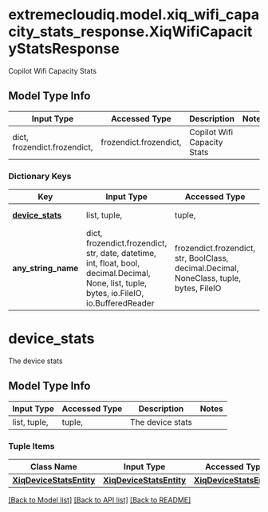 # extremecloudiq.model.xiq_wifi_capacity_stats_response.XiqWifiCapacityStatsResponse

Copilot Wifi Capacity Stats

## Model Type Info
Input Type | Accessed Type | Description | Notes
------------ | ------------- | ------------- | -------------
dict, frozendict.frozendict,  | frozendict.frozendict,  | Copilot Wifi Capacity Stats | 

### Dictionary Keys
Key | Input Type | Accessed Type | Description | Notes
------------ | ------------- | ------------- | ------------- | -------------
**[device_stats](#device_stats)** | list, tuple,  | tuple,  | The device stats | [optional] 
**any_string_name** | dict, frozendict.frozendict, str, date, datetime, int, float, bool, decimal.Decimal, None, list, tuple, bytes, io.FileIO, io.BufferedReader | frozendict.frozendict, str, BoolClass, decimal.Decimal, NoneClass, tuple, bytes, FileIO | any string name can be used but the value must be the correct type | [optional]

# device_stats

The device stats

## Model Type Info
Input Type | Accessed Type | Description | Notes
------------ | ------------- | ------------- | -------------
list, tuple,  | tuple,  | The device stats | 

### Tuple Items
Class Name | Input Type | Accessed Type | Description | Notes
------------- | ------------- | ------------- | ------------- | -------------
[**XiqDeviceStatsEntity**](XiqDeviceStatsEntity.md) | [**XiqDeviceStatsEntity**](XiqDeviceStatsEntity.md) | [**XiqDeviceStatsEntity**](XiqDeviceStatsEntity.md) |  | 

[[Back to Model list]](../../README.md#documentation-for-models) [[Back to API list]](../../README.md#documentation-for-api-endpoints) [[Back to README]](../../README.md)

